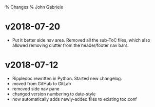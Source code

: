 % Changes
% John Gabriele

# v2018-07-20

  * Put it better side nav area. Removed all the sub-ToC files, which
    also allowed removing clutter from the header/footer nav bars.


# v2018-07-12

  * Rippledoc rewritten in Python. Started new changelog.
  * moved from GitHub to GitLab
  * removed side nav pane
  * changed version numbering to date-style
  * now automatically adds newly-added files to existing toc.conf

